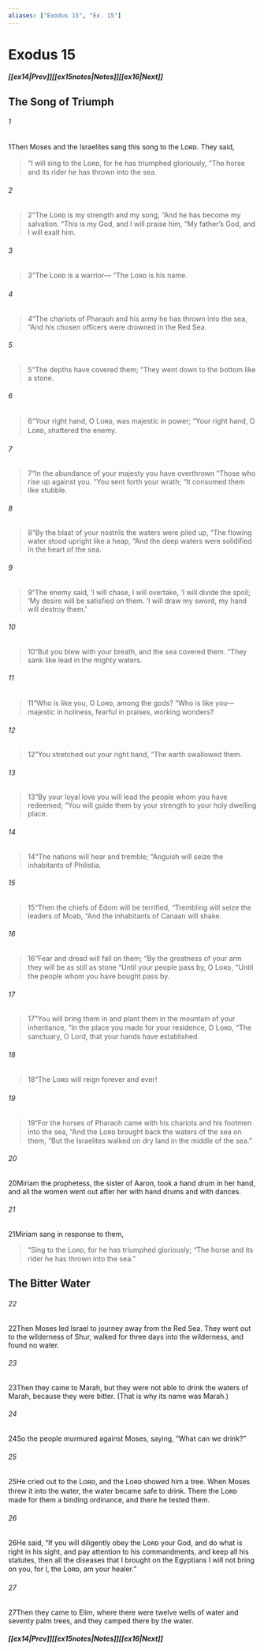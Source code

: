 ```yaml
---
aliases: ["Exodus 15", "Ex. 15"]
---
```

# Exodus 15
##### <span class=arrow-left></span>[[ex14|Prev]]<span class=navigation-separator></span>[[ex15notes|Notes]]<span class=navigation-separator></span>[[ex16|Next]]<span class=arrow-right></span>
## The Song of Triumph
###### 1
<span class=verse-first>1</span>Then Moses and the Israelites sang this song to the Lᴏʀᴅ. They said,
<div class=paragraph-break></div>

><span class=poetry-quote-double>“</span>I will sing to the Lᴏʀᴅ, for he has triumphed gloriously,
><span class=poetry-quote-double>“</span>The horse and its rider he has thrown into the sea.
###### 2
><span class=verse-body-poetry>2</span><span class=poetry-quote-double>“</span>The Lᴏʀᴅ is my strength and my song,
><span class=poetry-quote-double>“</span>And he has become my salvation.
><span class=poetry-quote-double>“</span>This is my God, and I will praise him,
><span class=poetry-quote-double>“</span>My father’s God, and I will exalt him.
###### 3
><span class=verse-body-poetry>3</span><span class=poetry-quote-double>“</span>The Lᴏʀᴅ is a warrior—
><span class=poetry-quote-double>“</span>The Lᴏʀᴅ is his name.
###### 4
><span class=verse-body-poetry>4</span><span class=poetry-quote-double>“</span>The chariots of Pharaoh and his army he has thrown into the sea,
><span class=poetry-quote-double>“</span>And his chosen officers were drowned in the Red Sea.
###### 5
><span class=verse-body-poetry>5</span><span class=poetry-quote-double>“</span>The depths have covered them;
><span class=poetry-quote-double>“</span>They went down to the bottom like a stone.
###### 6
><span class=verse-body-poetry>6</span><span class=poetry-quote-double>“</span>Your right hand, O Lᴏʀᴅ, was majestic in power;
><span class=poetry-quote-double>“</span>Your right hand, O Lᴏʀᴅ, shattered the enemy.
###### 7
><span class=verse-body-poetry>7</span><span class=poetry-quote-double>“</span>In the abundance of your majesty you have overthrown
><span class=poetry-quote-double>“</span>Those who rise up against you.
><span class=poetry-quote-double>“</span>You sent forth your wrath;
><span class=poetry-quote-double>“</span>It consumed them like stubble.
###### 8
><span class=verse-body-poetry>8</span><span class=poetry-quote-double>“</span>By the blast of your nostrils the waters were piled up,
><span class=poetry-quote-double>“</span>The flowing water stood upright like a heap,
><span class=poetry-quote-double>“</span>And the deep waters were solidified in the heart of the sea.
###### 9
><span class=verse-body-poetry>9</span><span class=poetry-quote-double>“</span>The enemy said, ‘I will chase, I will overtake,
><span class=poetry-quote-single>‘</span>I will divide the spoil;
><span class=poetry-quote-single>‘</span>My desire will be satisfied on them.
><span class=poetry-quote-single>‘</span>I will draw my sword, my hand will destroy them.’
###### 10
><span class=verse-body-poetry>10</span><span class=poetry-quote-double>“</span>But you blew with your breath, and the sea covered them.
><span class=poetry-quote-double>“</span>They sank like lead in the mighty waters.
###### 11
><span class=verse-body-poetry>11</span><span class=poetry-quote-double>“</span>Who is like you, O Lᴏʀᴅ, among the gods?
><span class=poetry-quote-double>“</span>Who is like you—majestic in holiness, fearful in praises, working wonders?
###### 12
><span class=verse-body-poetry>12</span><span class=poetry-quote-double>“</span>You stretched out your right hand,
><span class=poetry-quote-double>“</span>The earth swallowed them.
###### 13
><span class=verse-body-poetry>13</span><span class=poetry-quote-double>“</span>By your loyal love you will lead the people whom you have redeemed;
><span class=poetry-quote-double>“</span>You will guide them by your strength to your holy dwelling place.
###### 14
><span class=verse-body-poetry>14</span><span class=poetry-quote-double>“</span>The nations will hear and tremble;
><span class=poetry-quote-double>“</span>Anguish will seize the inhabitants of Philistia.
###### 15
><span class=verse-body-poetry>15</span><span class=poetry-quote-double>“</span>Then the chiefs of Edom will be terrified,
><span class=poetry-quote-double>“</span>Trembling will seize the leaders of Moab,
><span class=poetry-quote-double>“</span>And the inhabitants of Canaan will shake.
###### 16
><span class=verse-body-poetry>16</span><span class=poetry-quote-double>“</span>Fear and dread will fall on them;
><span class=poetry-quote-double>“</span>By the greatness of your arm they will be as still as stone
><span class=poetry-quote-double>“</span>Until your people pass by, O Lᴏʀᴅ,
><span class=poetry-quote-double>“</span>Until the people whom you have bought pass by.
###### 17
><span class=verse-body-poetry>17</span><span class=poetry-quote-double>“</span>You will bring them in and plant them in the mountain of your inheritance,
><span class=poetry-quote-double>“</span>In the place you made for your residence, O Lᴏʀᴅ,
><span class=poetry-quote-double>“</span>The sanctuary, O Lord, that your hands have established.
###### 18
><span class=verse-body-poetry>18</span><span class=poetry-quote-double>“</span>The Lᴏʀᴅ will reign forever and ever!
<div class=paragraph-break></div>

###### 19
><span class=verse-first-poetry>19</span><span class=poetry-quote-double>“</span>For the horses of Pharaoh came with his chariots and his footmen into the sea,
><span class=poetry-quote-double>“</span>And the Lᴏʀᴅ brought back the waters of the sea on them,
><span class=poetry-quote-double>“</span>But the Israelites walked on dry land in the middle of the sea.”
<div class=paragraph-break></div>

###### 20
<span class=verse-first>20</span>Miriam the prophetess, the sister of Aaron, took a hand drum in her hand, and all the women went out after her with hand drums and with dances.
###### 21
<span class=verse-body>21</span>Miriam sang in response to them,
<div class=paragraph-break></div>

><span class=poetry-quote-double>“</span>Sing to the Lᴏʀᴅ, for he has triumphed gloriously;
><span class=poetry-quote-double>“</span>The horse and its rider he has thrown into the sea.”
## The Bitter Water
###### 22
<span class=verse-first>22</span>Then Moses led Israel to journey away from the Red Sea. They went out to the wilderness of Shur, walked for three days into the wilderness, and found no water.
###### 23
<span class=verse-body>23</span>Then they came to Marah, but they were not able to drink the waters of Marah, because they were bitter. (That is why its name was Marah.)
###### 24
<span class=verse-body>24</span>So the people murmured against Moses, saying, “What can we drink?”
###### 25
<span class=verse-body>25</span>He cried out to the Lᴏʀᴅ, and the Lᴏʀᴅ showed him a tree. When Moses threw it into the water, the water became safe to drink. There the Lᴏʀᴅ made for them a binding ordinance, and there he tested them.
###### 26
<span class=verse-body>26</span>He said, “If you will diligently obey the Lᴏʀᴅ your God, and do what is right in his sight, and pay attention to his commandments, and keep all his statutes, then all the diseases that I brought on the Egyptians I will not bring on you, for I, the Lᴏʀᴅ, am your healer.”
<div class=paragraph-break></div>

###### 27
<span class=verse-first>27</span>Then they came to Elim, where there were twelve wells of water and seventy palm trees, and they camped there by the water.
##### <span class=arrow-left></span>[[ex14|Prev]]<span class=navigation-separator></span>[[ex15notes|Notes]]<span class=navigation-separator></span>[[ex16|Next]]<span class=arrow-right></span>